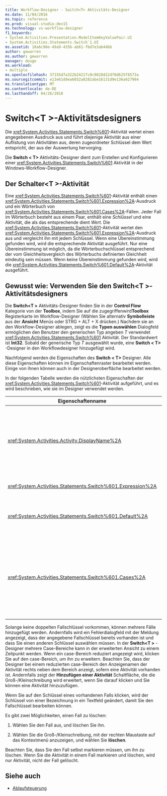 ```yaml
---
title: Workflow-Designer - Switch<T> Aktivitäts-Designer
ms.date: 11/04/2016
ms.topic: reference
ms.prod: visual-studio-dev15
ms.technology: vs-workflow-designer
f1_keywords:
- System.Activities.Presentation.ModelItemKeyValuePair.UI
- System.Activities.Statements.Switch`1.UI
ms.assetid: 18a6c96e-49a9-4356-ab61-fbd7e3ab44bb
author: gewarren
ms.author: gewarren
manager: douge
ms.workload:
- multiple
ms.openlocfilehash: 37155d7a322b2421fc0c9828d22df8d625f8573a
ms.sourcegitcommit: e13e61ddea6032a8282abe16131d9e136a927984
ms.translationtype: MT
ms.contentlocale: de-DE
ms.lasthandoff: 04/26/2018
---
```

# <a name="switcht-activity-designer"></a>Switch\<T >-Aktivitätsdesigners

Die <xref:System.Activities.Statements.Switch%601>-Aktivität wertet einen angegebenen Ausdruck aus und führt diejenige Aktivität aus einer Auflistung von Aktivitäten aus, deren zugeordneter Schlüssel dem Wert entspricht, der aus der Auswertung hervorging.

Die **Switch < T\>**  Aktivitäts-Designer dient zum Erstellen und Konfigurieren einer <xref:System.Activities.Statements.Switch%601> Aktivität in der Windows-Workflow-Designer.

## <a name="the-switchtactivity"></a>Der Schalter\<T >-Aktivität

Eine <xref:System.Activities.Statements.Switch%601>-Aktivität enthält einen <xref:System.Activities.Statements.Switch%601.Expression%2A>-Ausdruck und ein Wörterbuch von <xref:System.Activities.Statements.Switch%601.Cases%2A>-Fällen. Jeder Fall im Wörterbuch besteht aus einem Paar, enthält eine *Schlüssel* und eine Aktivität, die als das entsprechende dient *Wert*. Die <xref:System.Activities.Statements.Switch%601>-Aktivität wertet den <xref:System.Activities.Statements.Switch%601.Expression%2A>-Ausdruck aus und vergleicht ihn mit jedem Schlüssel. Wenn eine Übereinstimmung gefunden wird, wird die entsprechende Aktivität ausgeführt. Nur eine Übereinstimmung ist möglich, da die Wörterbuchschlüssel entsprechend der vom Gleichheitsvergleich des Wörterbuchs definierten Gleichheit eindeutig sein müssen. Wenn keine Übereinstimmung gefunden wird, wird die <xref:System.Activities.Statements.Switch%601.Default%2A>-Aktivität ausgeführt.

## <a name="how-to-use-the-switcht-activity-designer"></a>Gewusst wie: Verwenden Sie den Switch\<T >-Aktivitätsdesigners

Die **Switch\<T >** Aktivitäts-Designer finden Sie in der **Control Flow** Kategorie von der **Toolbox**, indem Sie auf die zugegriffenwird**Toolbox** Registerkarte im Workflow-Designer (Wählen Sie alternativ **Symbolleiste** aus der **Ansicht** Menüs oder STRG + ALT + X drücken.) Nachdem sie an den Workflow-Designer ablegen, zeigt es die **Typen auswählen** Dialogfeld ermöglichen den Benutzer den generischen Typ angeben *T* verwendet <xref:System.Activities.Statements.Switch%601> Aktivität. Der Standardwert ist **Int32**. Sobald der generische Typ *T* ausgewählt wurde, eine **Switch < T\>**  -Designer in den Workflowdesigner hinzugefügt wird.

Nachfolgend werden die Eigenschaften des **Switch < T\>**  Designer. Alle diese Eigenschaften können im Eigenschaftenraster bearbeitet werden. Einige von ihnen können auch in der Designeroberfläche bearbeitet werden.

In der folgenden Tabelle werden die nützlichsten Eigenschaften der <xref:System.Activities.Statements.Switch%601>-Aktivität aufgeführt, und es wird beschrieben, wie sie im Designer verwendet werden.

|Eigenschaftenname|Erforderlich|Verwendung|
|-------------------|--------------|-----------|
|<xref:System.Activities.Activity.DisplayName%2A>|False|Gibt den optionalen Anzeigenamen des <xref:System.Activities.Statements.Switch%601>-Aktivitätsdesigners an. Der Standardwert ist Switch < Int32\>. Der Wert kann bearbeitet werden, der **Eigenschaften** Fenster oder direkt im Header Designers.<br /><br /> Obwohl der <xref:System.Activities.Activity.DisplayName%2A> nicht zwingend erforderlich ist, wird empfohlen, einen Anzeigenamen zu verwenden.|
|<xref:System.Activities.Statements.Switch%601.Expression%2A>|True|Gibt den Ausdruck an, mit dem die Schlüssel in der Auflistung der Fälle verglichen wurden, um zu bestimmen, welcher Fall auszuführen ist.|
|<xref:System.Activities.Statements.Switch%601.Default%2A>||Gibt die Aktivität an, die ausgeführt werden soll, wenn keine Übereinstimmung gefunden wird. Klicken Sie auf die **Hinzufügen einer Aktivität** Designer auf die Schaltfläche zum Öffnen der **Standard** Feld, in dem die Aktivität abgelegt werden kann.|
|<xref:System.Activities.Statements.Switch%601.Cases%2A>||Gibt die Fälle an, die ausgewertet werden sollen. Um einen Fall hinzuzufügen, klicken Sie auf die **Hinzufügen von neuen Fall** Schaltfläche am unteren Rand **Switch\<T >** Designer. Die Schaltfläche ändert sich in ein Textfeld (Kombinationsfeld, wenn der generische Typ ausgewählt, wenn Sie den Switch hinzufügen\<T > String oder Enum ist). Nach dem Hinzufügen eines Schlüssels in der **Case-Wert** Box der Case-Bereich erweitert und eine Aktivität abgelegt werden kann, wo der Hinweistext "Aktivität hier ablegen", um die Ausführungslogik für den Fall zu definieren.|

Solange keine doppelten Fallschlüssel vorkommen, können mehrere Fälle hinzugefügt werden. Andernfalls wird ein Fehlerdialogfeld mit der Meldung angezeigt, dass der angegebene Fallschlüssel bereits vorhanden ist und dass Sie einen anderen Schlüssel auswählen müssen. In der **Switch\<T >** -Designer mehrere Case-Bereiche kann in der erweiterten Ansicht zu einem Zeitpunkt werden. Wenn ein case-Bereich reduziert angezeigt wird, klicken Sie auf den case-Bereich, um ihn zu erweitern. Beachten Sie, dass der Designer bei einem reduzierten case-Bereich den Anzeigenamen der Aktivität rechts neben dem Bereich anzeigt, sofern eine Aktivität vorhanden ist. Andernfalls zeigt der **Hinzufügen einer Aktivität** Schaltfläche, die die Groß-/Kleinschreibung wird erweitert, wenn Sie darauf klicken und Sie können eine Aktivität hinzuzufügen.

Wenn Sie auf den Schlüssel eines vorhandenen Falls klicken, wird der Schlüssel von einer Bezeichnung in ein Textfeld geändert, damit Sie den Fallschlüssel bearbeiten können.

Es gibt zwei Möglichkeiten, einen Fall zu löschen:

1.  Wählen Sie den Fall aus, und löschen Sie ihn.

2.  Wählen Sie die Groß-/Kleinschreibung, mit der rechten Maustaste auf das Kontextmenü anzuzeigen, und wählen Sie **löschen**.

Beachten Sie, dass Sie den Fall selbst markieren müssen, um ihn zu löschen. Wenn Sie die Aktivität in einem Fall markieren und löschen, wird nur Aktivität, nicht der Fall gelöscht.

## <a name="see-also"></a>Siehe auch

- [Ablaufsteuerung](../workflow-designer/control-flow-activity-designers.md)